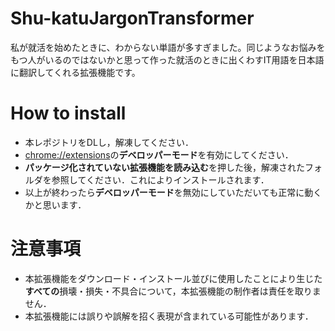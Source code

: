 # Shu-katuJargonTransformer
私が就活を始めたときに、わからない単語が多すぎました。同じようなお悩みをもつ人がいるのではないかと思って作った就活のときに出くわすIT用語を日本語に翻訳してくれる拡張機能です。

# How to install
- 本レポジトリをDLし，解凍してください．
- [chrome://extensions](chrome://extensions)の**デベロッパーモード**を有効にしてください．
- **パッケージ化されていない拡張機能を読み込む**を押した後，解凍されたフォルダを参照してください．これによりインストールされます．
- 以上が終わったら**デベロッパーモード**を無効にしていただいても正常に動くかと思います．

# 注意事項
- 本拡張機能をダウンロード・インストール並びに使用したことにより生じた**すべての**損壊・損失・不具合について，本拡張機能の制作者は責任を取りません．
- 本拡張機能には誤りや誤解を招く表現が含まれている可能性があります．
